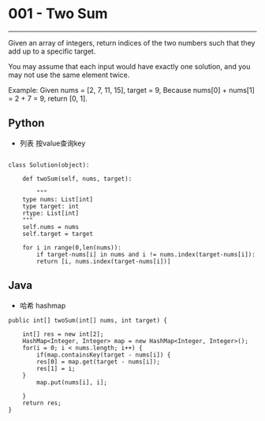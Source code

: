 # 001 - Two Sum

---

Given an array of integers, return indices of the two numbers such that they add up to a specific target.

You may assume that each input would have exactly one solution, and you may not use the same element twice.

Example:
Given nums = [2, 7, 11, 15], target = 9,
Because nums[0] + nums[1] = 2 + 7 = 9, return [0, 1].

## Python

*	列表 按value查询key

```

class Solution(object):

    def twoSum(self, nums, target):

        """
	type nums: List[int]
	type target: int
	rtype: List[int]
	"""
	self.nums = nums
	self.target = target

	for i in range(0,len(nums)):
		if target-nums[i] in nums and i != nums.index(target-nums[i]):
		return [i, nums.index(target-nums[i])]

```

## Java

*	哈希 hashmap

```
public int[] twoSum(int[] nums, int target) {
    
    int[] res = new int[2];
    HashMap<Integer, Integer> map = new HashMap<Integer, Integer>();
    for(i = 0; i < nums.length; i++) {
    	if(map.containsKey(target - nums[i]) {
	    res[0] = map.get(target - nums[i]);
	    res[1] = i;
	}
        map.put(nums[i], i];
	
    }
    return res;
}

```
